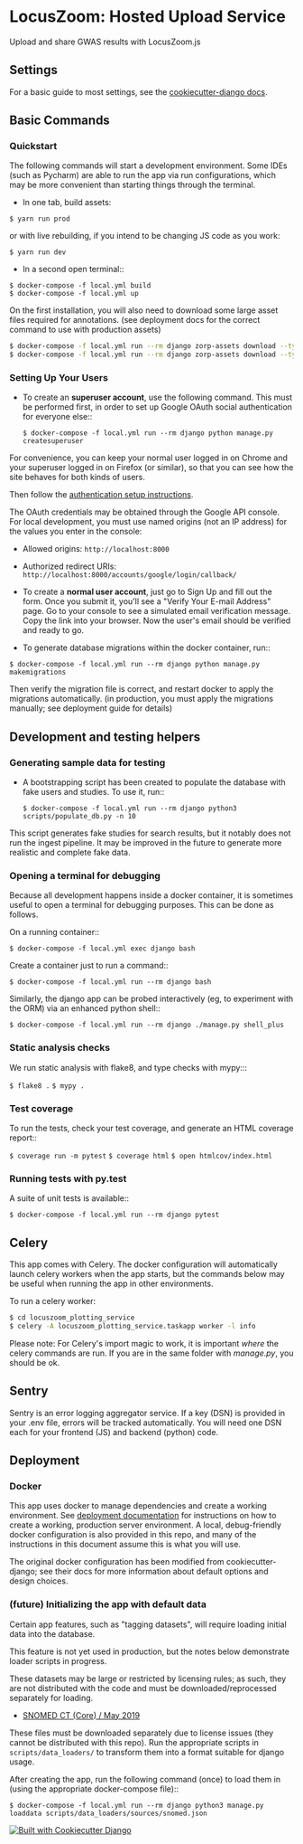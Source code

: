 # LocusZoom: Hosted Upload Service

Upload and share GWAS results with LocusZoom.js


## Settings

For a basic guide to most settings, see the [cookiecutter-django docs](https://cookiecutter-django.readthedocs.io/en/latest/settings.html).

## Basic Commands


### Quickstart
The following commands will start a development environment. Some IDEs (such as Pycharm) are able to run the app via
 run configurations, which may be more convenient than starting things through the terminal. 
 
- In one tab, build assets: 

`$ yarn run prod`

or with live rebuilding, if you intend to be changing JS code as you work:

`$ yarn run dev`

- In a second open terminal::

```
$ docker-compose -f local.yml build
$ docker-compose -f local.yml up
```

On the first installation, you will also need to download some large asset files required for annotations. (see 
deployment docs for the correct command to use with production assets)

```bash
$ docker-compose -f local.yml run --rm django zorp-assets download --type snp_to_rsid_test --tag genome_build GRCh37 --no-update
$ docker-compose -f local.yml run --rm django zorp-assets download --type snp_to_rsid_test --tag genome_build GRCh38 --no-update
```

### Setting Up Your Users

- To create an **superuser account**, use the following command. This must be performed first, in order to set up
Google OAuth social authentication for everyone else::

    `$ docker-compose -f local.yml run --rm django python manage.py createsuperuser`

For convenience, you can keep your normal user logged in on Chrome and your superuser logged in on Firefox
(or similar), so that you can see how the site behaves for both kinds of users.

Then follow the [authentication setup instructions](https://django-allauth.readthedocs.io/en/latest/installation.html).

The OAuth credentials may be obtained through the Google API console. For local development, you must use named origins
  (not an IP address) for the values you enter in the console:
- Allowed origins: `http://localhost:8000`
- Authorized redirect URIs:  `http://localhost:8000/accounts/google/login/callback/`

- To create a **normal user account**, just go to Sign Up and fill out the form. Once you submit it, you'll see a
"Verify Your E-mail Address" page. Go to your console to see a simulated email verification message. Copy the link
into your browser. Now the user's email should be verified and ready to go.


- To generate database migrations within the docker container, run::

`$ docker-compose -f local.yml run --rm django python manage.py makemigrations`

Then verify the migration file is correct, and restart docker to apply the migrations automatically.
(in production, you must apply the migrations manually; see deployment guide for details)


## Development and testing helpers
### Generating sample data for testing

- A bootstrapping script has been created to populate the database with fake users and studies. To use it, run::

    `$ docker-compose -f local.yml run --rm django python3 scripts/populate_db.py -n 10`

This script generates fake studies for search results, but it notably does not run the ingest pipeline.
 It may be improved in the future to generate more realistic and complete fake data. 

### Opening a terminal for debugging
Because all development happens inside a docker container, it is sometimes useful to open a terminal for debugging
purposes. This can be done as follows.

On a running container::

`$ docker-compose -f local.yml exec django bash`

Create a container just to run a command::

`$ docker-compose -f local.yml run --rm django bash`

Similarly, the django app can be probed interactively (eg, to experiment with the ORM) via an enhanced python shell::

`$ docker-compose -f local.yml run --rm django ./manage.py shell_plus`


### Static analysis checks

We run static analysis with flake8, and type checks with mypy:::

`$ flake8 .`
`$ mypy .`

### Test coverage

To run the tests, check your test coverage, and generate an HTML coverage report::

`$ coverage run -m pytest`
`$ coverage html`
`$ open htmlcov/index.html`

### Running tests with py.test
A suite of unit tests is available::

`$ docker-compose -f local.yml run --rm django pytest`

## Celery

This app comes with Celery. The docker configuration will automatically launch celery workers when the app starts, but 
the commands below may be useful when running the app in other environments.

To run a celery worker:

```bash
$ cd locuszoom_plotting_service
$ celery -A locuszoom_plotting_service.taskapp worker -l info
```

Please note: For Celery's import magic to work, it is important *where* the celery commands are run. If you are in the
same folder with *manage.py*, you should be ok.


## Sentry

Sentry is an error logging aggregator service. If a key (DSN) is provided in your .env file, errors will be tracked
 automatically. You will need one DSN each for your frontend (JS) and backend (python) code.

## Deployment

### Docker
This app uses docker to manage dependencies and create a working environment. See 
[deployment documentation](docs/deploy/index.md) for instructions on how to create a working, production server 
environment. A local, debug-friendly docker configuration is also provided in this repo, and many of the instructions 
in this document assume this is what you will use. 
 
 The original docker configuration has been modified from cookiecutter-django; see their docs for more information 
 about default options and design choices.  


### (future) Initializing the app with default data

Certain app features, such as "tagging datasets", will require loading initial data into the database.

This feature is not yet used in production, but the notes below demonstrate loader scripts in progress.

These datasets may be large or restricted by licensing rules; as such, they are not distributed with the code and must
be downloaded/reprocessed separately for loading.

- [SNOMED CT (Core) / May 2019](https://www.nlm.nih.gov/research/umls/Snomed/core_subset.html)

These files must be downloaded separately due to license issues (they cannot be distributed with this repo).
Run the appropriate scripts in `scripts/data_loaders/` to transform them into a format suitable for django usage.

After creating the app, run the following command (once) to load them in (using the appropriate docker-compose file)::

`$ docker-compose -f local.yml run --rm django python3 manage.py loaddata scripts/data_loaders/sources/snomed.json`

[![Built with Cookiecutter Django](https://img.shields.io/badge/built%20with-Cookiecutter%20Django-ff69b4.svg)](https://github.com/pydanny/cookiecutter-django/)
